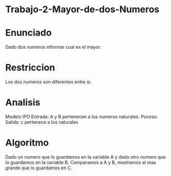 # Trabajo-2-Mayor-de-dos-Numeros

# Enunciado 
Dado dos numeros informar cual es el mayor.
# Restriccion
Los dos numeros son diferentes entre si.

# Analisis
Modelo IPO
Entrada: A y B pertenecen a los numeros naturales. 
Poceso.
Salida: c pertenece a los naturales 

# Algoritmo 
Dado un numero que lo guardamos en la variable A y dado otro numero que lo guardamos en la variable B. Comparamos a A y B, mostramos el mas grande que lo guardamos en C.

